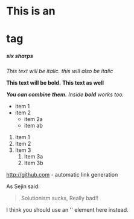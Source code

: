 # This is an <h1> tag
##### six sharps

*This text will be italic.*
_this will also be italic_

**This text will be bold.**
__This text as well__

_**You can combine them.**_
_Inside **bold** works too._

* item 1
* item 2
	* item 2a
	* item ab

1. Item 1
1. Item 2
1. Item 3
	1. Item 3a
	1. Item 3b

http://github.com - automatic link generation

As Sejin said:

>Solutionism sucks,
>Really bad!!

I think you should use an
'<addr>' element here instead.

